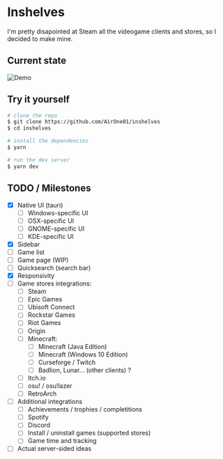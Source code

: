 # Inshelves

I'm pretty disapointed at Steam all the videogame clients and stores, so I decided to make mine.

## Current state

![Demo](https://i.imgur.com/JDeg8wd.png)

## Try it yourself

```bash
# clone the repo
$ git clone https://github.com/AirOne01/inshelves
$ cd inshelves

# install the dependencies
$ yarn

# run the dev server
$ yarn dev
```

## TODO / Milestones

- [x] Native UI (tauri)
  - [ ] Windows-specific UI
  - [ ] OSX-specific UI
  - [ ] GNOME-specific UI
  - [ ] KDE-specific UI
- [x] Sidebar
- [ ] Game list
- [ ] Game page (WIP)
- [ ] Quicksearch (search bar)
- [x] Responsivity
- [ ] Game stores integrations:
  - [ ] Steam
  - [ ] Epic Games
  - [ ] Ubisoft Connect
  - [ ] Rockstar Games
  - [ ] Riot Games
  - [ ] Origin
  - [ ] Minecraft:
    - [ ] Minecraft (Java Edition)
    - [ ] Minecraft (Windows 10 Edition)
    - [ ] Curseforge / Twitch
    - [ ] Badlion, Lunar... (other clients) ?
  - [ ] Itch.io
  - [ ] osu! / osu!lazer
  - [ ] RetroArch
- [ ] Additional integrations
  - [ ] Achievements / trophies / completitions
  - [ ] Spotify
  - [ ] Discord
  - [ ] Install / uninstall games (supported stores)
  - [ ] Game time and tracking
- [ ] Actual server-sided ideas
